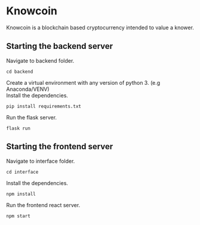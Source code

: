 # Knowcoin
Knowcoin is a blockchain based cryptocurrency intended to value a knower.

## Starting the backend server
Navigate to backend folder.
```
cd backend
```
Create a virtual environment with any version of python 3. (e.g Anaconda/VENV) <br />
Install the dependencies.
```
pip install requirements.txt
```
Run the flask server.
```
flask run
```

## Starting the frontend server
Navigate to interface folder.
```
cd interface
```
Install the dependencies.
```
npm install
```
Run the frontend react server.
```
npm start
```
